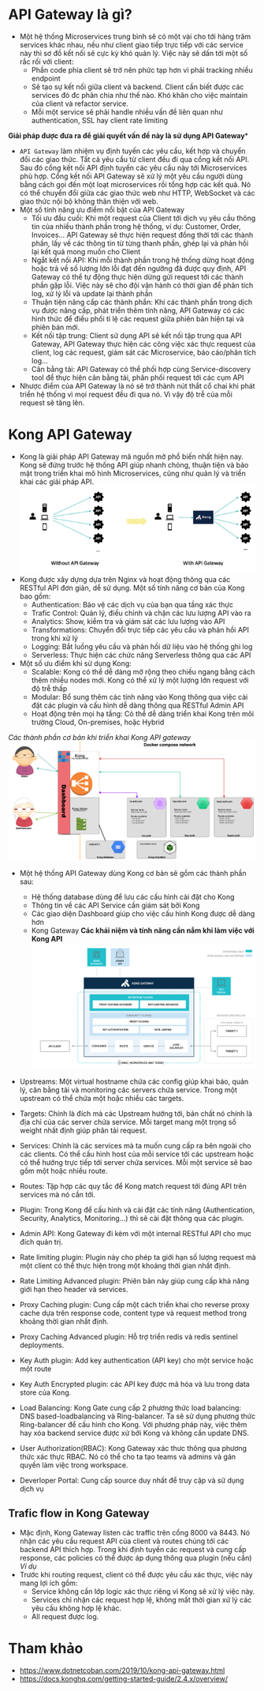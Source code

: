 # API Gateway là gì?
- Một hệ thống Microservices trung bình sẽ có một vài cho tới hàng trăm services khác nhau, nếu như client giao tiếp trực tiếp với các service này thì sơ đồ kết nối sẽ cực kỳ khó quản lý. Việc này sẽ dấn tới một số rắc rối với client:
  - Phần code phía client sẽ trở nên phức tạp hơn vì phải tracking nhiều endpoint
  - Sẽ tạo sự kết nối giữa client và backend. Client cần biết được các services đó đc phân chia như thế nào. Khó khăn cho việc maintain của client và refactor service.
  - Mỗi một service sẽ phải handle nhiều vấn đề liên quan như authentication, SSL hay client rate limiting

**Giải pháp được đưa ra để giải quyết vấn đề này là sử dụng API Gateway***

- ```API Gateway``` làm nhiệm vụ định tuyến các yêu cầu, kết hợp và chuyển đổi các giao thức. Tất cả yêu cầu từ client đều đi qua cổng kết nối API. Sau đó cổng kết nối API định tuyến các yêu cầu này tới Microservices phù hợp. Cổng kết nối API Gateway sẽ xử lý một yêu cầu người dùng bằng cách gọi đến một loạt microservices rồi tổng hợp các kết quả. Nó có thể chuyển đổi giữa các giao thức web như HTTP, WebSocket và các giao thức nội bộ không thân thiện với web.
- Một số tính năng ưu điểm nổi bật của API Gateway
  - Tối ưu đầu cuối: Khi một request của Client tới dịch vụ yêu cầu thông tin của nhiều thành phần trong hệ thống, ví dụ: Customer, Order, Invoices... API Gateway sẽ thực hiện request đồng thời tới các thành phần, lấy về các thông tin từ từng thanh phần, ghép lại và phản hồi lại kết quả mong muốn cho Client
  - Ngắt kết nối API: Khi mỗi thành phần trong hệ thống dừng hoạt động hoặc trả về số lượng lớn lỗi đạt đến ngưỡng đã được quy định, API Gateway có thể tự động thực hiện dừng gửi request tới các thành phần gặp lỗi. Việc này sẽ cho đội vận hành có thời gian để phân tích log, xử lý lỗi và update lại thành phần
  - Thuận tiện nâng cấp các thành phần: Khi các thành phần trong dịch vụ được nâng cấp, phát triển thêm tính năng, API Gateway có các hình thức để điều phối tỉ lệ các request giữa phiên bản hiện tại và phiên bản mới.
  - Kết nối tập trung: Client sử dụng API sẽ kết nối tập trung qua API Gateway, API Gateway thực hiện các công việc xác thực request của client, log các request, giám sát các Microservice, báo cáo/phân tích log...
  - Cân bằng tải: API Gateway có thể phối hợp cùng Service-discovery tool để thực hiện cân bằng tải, phân phối request tới các cụm API
- Nhược điểm của API Gateway là nó sẽ trở thành nút thắt cổ chai khi phát triển hệ thống vì mọi request đều đi qua nó. Vì vậy độ trễ của mỗi request sẽ tăng lên.

# Kong API Gateway
- Kong là giải pháp API Gateway mã nguồn mở phổ biến nhất hiện nay. Kong sẽ đứng trước hệ thống API giúp nhanh chóng, thuận tiện và bảo mật trong triển khai mô hình Microservices, cũng như quản lý và triển khai các giải pháp API.
![alts](../images/kong1.PNG)
- Kong được xây dựng dựa trên Nginx và hoạt động thông qua các RESTful API đơn giản, dễ sử dụng. Một số tính năng cơ bản của Kong bao gồm:
  - Authentication: Bảo vệ các dịch vụ của bạn qua tầng xác thực
  - Trafic Control: Quản lý, điều chỉnh và chặn các lưu lượng API vào ra
  - Analytics: Show, kiểm tra và giám sát các lưu lượng vào API
  - Transformations: Chuyển đổi trực tiếp các yêu cầu và phản hồi API trong khi xử lý
  - Logging: Bắt luồng yêu cầu và phản hồi dữ liệu vào hệ thống ghi log
  - Serverless: Thực hiện các chức năng Serverless thông qua các API
- Một số ưu điểm khi sử dụng Kong:
  - Scalable: Kong có thể dễ dàng mở rộng theo chiều ngang bằng cách thêm nhiều nodes mới. Kong có thể xử lý một lượng lớn request với độ trễ thấp
  - Modular: Bổ sung thêm các tính năng vào Kong thông qua việc cài đặt các plugin và cấu hình dễ dàng thông qua RESTful Admin API
  - Hoạt động trên mọi hạ tầng: Có thể dễ dàng triển khai Kong trên môi trường Cloud, On-premises, hoặc Hybrid

*Các thành phần cơ bản khi triển khai Kong API gateway*
![alts](../images/kong2.png)

- Một hệ thống API Gateway dùng Kong cơ bản sẽ gồm các thành phần sau:
  - Hệ thống database dùng để lưu các cấu hình cài đặt cho Kong
  - Thông tin về các API Service cần giám sát bởi Kong
  - Các giao diện Dashboard  giúp cho việc cấu hình Kong được dễ dàng hơn
  - Kong Gateway
**Các khái niệm và tính năng cần nắm khi làm việc với Kong API**
![alts](../images/kong3.png)

- Upstreams: Một virtual hostname chứa các config giúp khai báo, quản lý, cân bằng tải và monitoring các servers chứa service. Trong một upstream có thể chứa một hoặc nhiều các targets.
- Targets: Chính là đích mà các Upstream hướng tới, bản chất nó chính là địa chỉ của các server chứa service. Mỗi target mang một trọng số weight nhất định giúp phân tải request.
- Services: Chính là các services mà ta muốn cung cấp ra bên ngoài cho các clients. Có thể cấu hình host của mỗi service tới các upstream hoặc có thể hướng trực tiếp tới server chứa services. Mỗi một service sẽ bao gồm một hoặc nhiều route.
- Routes: Tập hợp các quy tắc để  Kong match request tới đúng API trên services mà nó cần tới.
- Plugin: Trong Kong để cấu hình và cài đặt các tính năng (Authentication, Security, Analytics, Monitoring...) thì sẽ cài đặt thông qua các plugin.
- Admin API: Kong Gateway đi kèm với một internal RESTful API cho mục đích quản trị.
- Rate limiting plugin: Plugin này cho phép ta giới hạn số lượng request mà một client có thể thực hiện trong một khoảng thời gian nhất định.
- Rate Limiting Advanced plugin: Phiên bản này giúp cung cấp khả năng giới hạn theo header và services.
- Proxy Caching plugin: Cung cấp một cách triển khai cho reverse proxy cache dựa trên response code, content type và request method trong khoảng thời gian nhất định.
- Proxy Caching Advanced plugin: Hỗ trợ triển redis và redis sentinel deployments.
- Key Auth plugin: Add key authentication (API key) cho một service hoặc một route
- Key Auth Encrypted plugin: các API key được mã hóa và lưu trong data store của Kong.
- Load Balancing: Kong Gate cung cấp 2 phương thức load balancing: DNS based-loadbalancing và Ring-balancer. Ta sẽ sử dụng phương thức Ring-balancer để cấu hình cho Kong. Với phương pháp này, việc thêm hay xóa backend service được xử  bởi Kong và không cần update DNS.
- User Authorization(RBAC): Kong Gateway xác thưc thông qua phương thức xác thực RBAC. Nó có thể cho ta tạo teams và admins và gán quyền làm việc trong workspace.
- Deverloper Portal: Cung cấp source duy nhất để truy cập và sử dụng dịch vụ

## Trafic flow in Kong Gateway
- Mặc định, Kong Gateway listen các traffic trên cổng 8000 và 8443. Nó nhận các yêu cầu request API của client và routes chúng tới các backend API thích hợp. Trong khi định tuyến các request và cung cấp response, các policies có thể được áp dụng thông qua plugin (nếu cần)
*Ví dụ*
- Trước khi routing request, client có thể được yêu cầu xác thực, việc này mang lợi ích gồm:
  - Service không cần lớp logic xác thực riêng vì Kong sẽ xử lý việc này.
  - Services chỉ nhận các request hợp lệ, không mất thời gian xử lý các yêu cầu không hợp lệ khác.
  - All request được log.
# Tham khảo 
- https://www.dotnetcoban.com/2019/10/kong-api-gateway.html
- https://docs.konghq.com/getting-started-guide/2.4.x/overview/